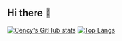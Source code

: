 ## Hi there 👋

<!--
**Cencyw/Cencyw** is a ✨ _special_ ✨ repository because its `README.md` (this file) appears on your GitHub profile.

Here are some ideas to get you started:

- 🔭 I’m currently working on ...
- 🌱 I’m currently learning ...
- 👯 I’m looking to collaborate on ...
- 🤔 I’m looking for help with ...
- 💬 Ask me about ...
- 📫 How to reach me: ...
- 😄 Pronouns: ...
- ⚡ Fun fact: ...
-->
[![Cency's GitHub stats](https://github-readme-stats.vercel.app/api?username=Cencyw)](https://github.com/Cencyw/github-readme-stats)
[![Top Langs](https://github-readme-stats.vercel.app/api/top-langs/?username=Cencyw)](https://github.com/anuraghazra/github-readme-stats)
